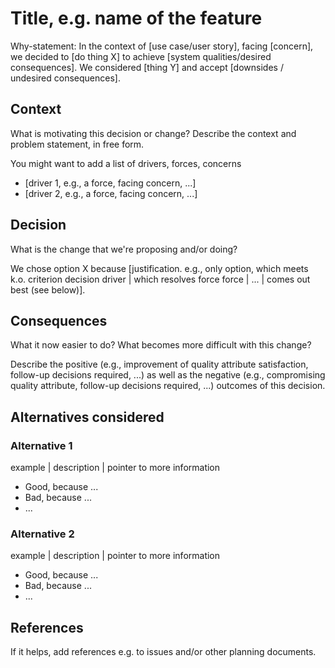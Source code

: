 # Title, e.g. name of the feature

Why-statement: In the context of [use case/user story], facing [concern], we decided to [do thing X] to achieve [system qualities/desired consequences]. We considered [thing Y] and accept [downsides / undesired consequences].

## Context

What is motivating this decision or change? Describe the context and problem statement, in free form.

You might want to add a list of drivers, forces, concerns

- [driver 1, e.g., a force, facing concern, ...]
- [driver 2, e.g., a force, facing concern, ...]

## Decision

What is the change that we're proposing and/or doing?

We chose option X because [justification. e.g., only option, which meets k.o. criterion decision driver | which resolves force force | ... | comes out best (see below)].

## Consequences

What it now easier to do? What becomes more difficult with this change?

Describe the positive (e.g., improvement of quality attribute satisfaction, follow-up decisions required, ...) as well as the negative (e.g., compromising quality attribute, follow-up decisions required, ...) outcomes of this decision.

## Alternatives considered

### Alternative 1

example | description | pointer to more information

- Good, because ...
- Bad, because ...
- ...

### Alternative 2

example | description | pointer to more information

- Good, because ...
- Bad, because ...
- ...

## References

If it helps, add references e.g. to issues and/or other planning documents.
